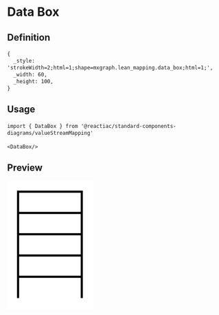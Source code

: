 # Data Box

## Definition

```
{
  _style: 'strokeWidth=2;html=1;shape=mxgraph.lean_mapping.data_box;html=1;',
  _width: 60,
  _height: 100,
}
```

## Usage

```
import { DataBox } from '@reactiac/standard-components-diagrams/valueStreamMapping'

<DataBox/>
```

## Preview

<img src="./data-box.png" width="200"/>
